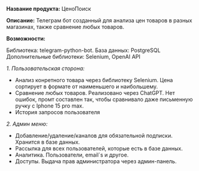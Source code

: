 **Название продукта:** ЦеноПоиск

**Описание:** Телеграм бот созданный для анализа цен товаров в разных магазинах, также сравнение любых товаров.

**Возможности:**

Библиотека: telegram-python-bot.
База данных: PostgreSQL
Дополнительные библиотеки: Selenium, OpenAI API


_1. Пользовательская сторона:_

- Анализ конретного товара через библиотеку Selenium. Цена сортирует в формате от наименьшего и наибольшему.
- Сравнение любых товаров. Реализовано через ChatGPT. Нет ошибок, промт составлен так, чтобы сравнивало даже письменную ручку с Iphone 15 pro max.
- История запросов пользователя

_2. Админ меню:_

- Добавление/удаление/каналов для обязательной подписки. Хранится в базе данных.
- Рассылка для всех пользователей, которые есть в базе данных.
- Аналитика. Пользователи, email`s и другое.
- Доступы. Выдача прав администратора через админ-панель.

